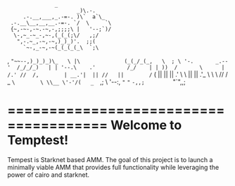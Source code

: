                    _
                          _)\.-.
         .-.__,___,_.-=-. )\`  a`\_
     .-.__\__,__,__.-=-. `/  \     `\
     {~,-~-,-~.-~,-,;;;;\ |   '--;`)/
      \-,~_-~_-,~-,(_(_(;\/   ,;/
       ",-.~_,-~,-~,)_)_)'.  ;;(
         `~-,_-~,-~(_(_(_(_\  `;\
   ,          `"~~--,)_)_)_)\_   \
   |\              (_(_/_(_,   \  ;
   \ '-.       _.--'  /_/_/_)   | |
    '--.\    .'          /_/    | |
        ))  /       \      |   /.'
       //  /,        | __.'|  ||
      //   ||        /`    (  ||
     ||    ||      .'       \ \\
     ||    ||    .'_         \ \\
      \\   //   / _ `\        \ \\__
       \'-'/(   _  `\,;        \ '--:,
        `"`  `"` `-,,;         `"`",,;
 
 ======================================
        Welcome to Temptest!
 ======================================
 
 Tempest is Starknet based AMM.  The goal of this project is to launch a minimally viable AMM that provides full functionality while leveraging the power of cairo and starknet. 
 
        
